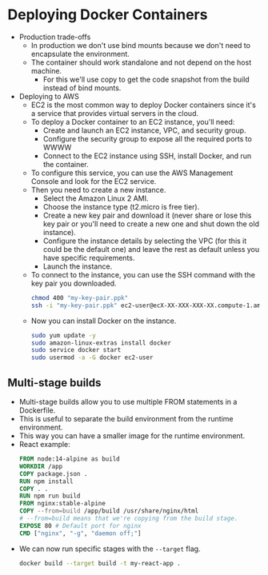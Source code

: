 # Deploying Docker Containers

- Production trade-offs
  - In production we don't use bind mounts because we don't need to encapsulate the environment.
  - The container should work standalone and not depend on the host machine.
    - For this we'll use copy to get the code snapshot from the build instead of bind mounts.
- Deploying to AWS
  - EC2 is the most common way to deploy Docker containers since it's a service that provides virtual servers in the cloud.
  - To deploy a Docker container to an EC2 instance, you'll need:
    - Create and launch an EC2 instance, VPC, and security group.
    - Configure the security group to expose all the required ports to WWWW
    - Connect to the EC2 instance using SSH, install Docker, and run the container.
  - To configure this service, you can use the AWS Management Console and look for the EC2 service.
  - Then you need to create a new instance.
    - Select the Amazon Linux 2 AMI.
    - Choose the instance type (t2.micro is free tier).
    - Create a new key pair and download it (never share or lose this key pair or you'll need to create a new one and shut down the old instance).
    - Configure the instance details by selecting the VPC (for this it could be the default one) and leave the rest as default unless you have specific requirements.
    - Launch the instance.
  - To connect to the instance, you can use the SSH command with the key pair you downloaded.
    ```bash
    chmod 400 "my-key-pair.ppk"
    ssh -i "my-key-pair.ppk" ec2-user@ecX-XX-XXX-XXX-XX.compute-1.amazonaws.com
    ```
  - Now you can install Docker on the instance.
    ```bash
    sudo yum update -y
    sudo amazon-linux-extras install docker
    sudo service docker start
    sudo usermod -a -G docker ec2-user
    ```

## Multi-stage builds

- Multi-stage builds allow you to use multiple FROM statements in a Dockerfile.
- This is useful to separate the build environment from the runtime environment.
- This way you can have a smaller image for the runtime environment.
- React example:
  ```dockerfile
  FROM node:14-alpine as build
  WORKDIR /app
  COPY package.json .
  RUN npm install
  COPY . .
  RUN npm run build
  FROM nginx:stable-alpine
  COPY --from=build /app/build /usr/share/nginx/html
  # --from=build means that we're copying from the build stage.
  EXPOSE 80 # Default port for nginx
  CMD ["nginx", "-g", "daemon off;"]
  ```
- We can now run specific stages with the `--target` flag.
  ```bash
  docker build --target build -t my-react-app .
  ```
